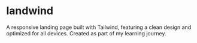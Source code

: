 # landwind
A responsive landing page built with Tailwind, featuring a clean design and optimized for all devices. Created as part of my learning journey.
